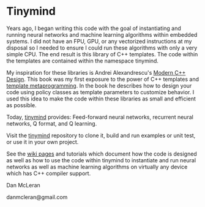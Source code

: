 <html>
<body>
<h1>Tinymind</h1>
<p>Years ago, I began writing this code with the goal of instantiating and running neural networks and machine learning algorithms within embedded systems. I did not have an FPU, GPU, or any vectorized instructions at my disposal so I needed to ensure I could run these algorithms with only a very simple CPU. The end result is this library of C++ templates. The code within the templates are contained within the namespace tinymind.</p>
<p>My inspiration for these libraries is Andrei Alexandrescu's <a href="https://en.wikipedia.org/wiki/Modern_C%2B%2B_Design">Modern C++ Design</a>. This book was my first exposure to the power of C++ templates and <a href="https://en.wikipedia.org/wiki/Template_metaprogramming">template metaprogramming</a>. In the book he describes how to design your code using policy classes as template parameters to customize behavior. I used this idea to make the code within these libraries as small and efficient as possible.</p>
<p>Today, <a href="https://github.com/danmcleran/tinymind">tinymind</a> provides: Feed-forward neural networks, recurrent neural networks, Q format, and Q learning.</p>
<p>Visit the <a href="https://github.com/danmcleran/tinymind">tinymind</a> repository to clone it, build and run examples or unit test, or use it in your own project.
<p>See the <a href="https://github.com/danmcleran/tinymind/wiki">wiki pages</a> and tutorials which document how the code is designed as well as how to use the code within tinymind to instantiate and run neural networks as well as machine learning algorithms on virtually any device which has C++ compiler support.</p>
<p>Dan McLeran</p>
<p>danmcleran@gmail.com</p>
</body>
</html>
